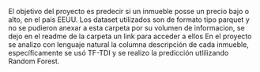 El objetivo del proyecto es predecir si un inmueble posse un precio bajo o alto, en el pais EEUU.
Los dataset utilizados son de formato tipo parquet y no se pudieron anexar a esta carpeta por su volumen de informacion, se dejo en el readme de la carpeta un link para acceder a ellos
En el proyecto se analizo con lenguaje natural la columna descripción de cada inmueble, específicamente se usó TF-TDI y se realizo la predicción utlilizando Random Forest.
